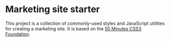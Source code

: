 # Marketing site starter

This project is a collection of commonly-used styles and JavaScript utilities for creating a marketing site. It is based on the [55 Minutes CSS3 Foundation](https://github.com/ravasthi/css3-foundation).
